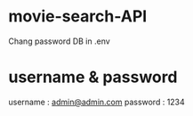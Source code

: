 # movie-search-API
Chang password DB in .env


# username & password 
username : admin@admin.com 
password : 1234
